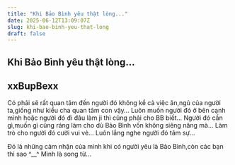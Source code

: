 ```yaml
---
title: "Khi Bảo Bình yêu thật lòng..."
date: 2025-06-12T13:09:07Z
slug: khi-bao-binh-yeu-that-long
draft: false
---
```


## Khi Bảo Bình yêu thật lòng...

## xxBupBexx

Có phải sẽ rất quan tâm đến người đó không kể cả việc ăn,ngủ của người ta,giống như kiểu cha quan tâm con vậy...
Luôn muốn người đó ở bên cạnh mình hoặc người đó đi đâu làm ji thì cũng phải cho BB biết...
Người đó cần gì,muốn gì cũng ráng làm cho dù Bảo Bình vốn không siêng năng mà...
Làm trò cho người đó cười vui vẻ...
Luôn lắng nghe người đó tâm sự...
 
Đó là những cảm nhận của mình khi có người yêu là Bảo Bình,còn các bạn thì sao ^__^ Mình là song tử...